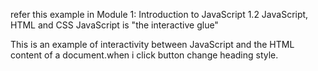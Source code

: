 
refer this example in Module 1: Introduction to JavaScript   1.2 JavaScript, HTML and CSS   JavaScript is "the interactive glue"

This is an example of interactivity between JavaScript and the HTML content of a document.when i click button change heading style.
